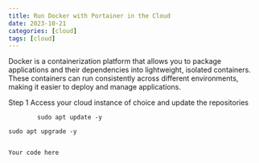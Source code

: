 ```yaml
---
title: Run Docker with Portainer in the Cloud
date: 2023-10-21
categories: [cloud]
tags: [cloud]
---
```


Docker is a containerization platform that allows you to package 
applications and their dependencies into lightweight, isolated containers. 
These containers can run consistently across different environments, 
making it easier to deploy and manage applications.

Step 1
Access your cloud instance of choice and update the repositories 

```
        sudo apt update -y
```

```
sudo apt upgrade -y
```

<code>
Your code here
</code>
